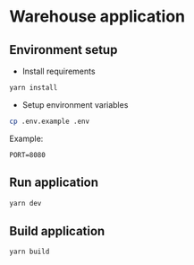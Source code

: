 # Warehouse application

## Environment setup

- Install requirements

```bash
yarn install
```

- Setup environment variables

```bash
cp .env.example .env
```

Example:

```dosini
PORT=8080
```

## Run application

```bash
yarn dev
```

## Build application

```bash
yarn build
```
